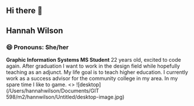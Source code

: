 ## Hi there 👋
## Hannah Wilson
### 😄 Pronouns: She/her
**Graphic Information Systems MS Student**
22 years old, excited to code again. After graduation I want to work in the design field while hopefully teaching as an adjunct. My life goal is to teach higher education. I currently work as a success advisor for the community college in my area. In my spare time I like to game. <>
![desktop](/Users/hannahwilson/Documents/GIT 598/m2/hannwilson/Untitled/desktop-image.jpg)
<!--
**Hannwilson/Hannwilson** is a ✨ _special_ ✨ repository because its `README.md` (this file) appears on your GitHub profile.

Here are some ideas to get you started:

- 🌱 I’m currently learning ...
- 😄 Pronouns: She/her
## Hannah Wilson 
**Graphic Information Systems MS Student**
> 22 years old, excited to code again. After graduation I want to work in the design field while hopefully teaching as an adjunct. My life goal is to teach higher education. I currently work as a success advisor for the community college in my area. In my spare time I like to game. 
! [alt text] (readme-image.jpg)
-->
